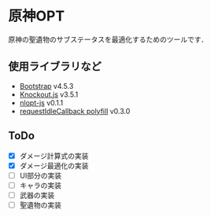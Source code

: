 # 原神OPT

原神の聖遺物のサブステータスを最適化するためのツールです．

## 使用ライブラリなど

+ [Bootstrap](https://getbootstrap.com/) v4.5.3
+ [Knockout.js](https://knockoutjs.com/) v3.5.1
+ [nlopt-js](https://github.com/BertrandBev/nlopt-js) v0.1.1
+ [requestIdleCallback polyfill](https://github.com/aFarkas/requestIdleCallback) v0.3.0


## ToDo

+ [x] ダメージ計算式の実装
+ [x] ダメージ最適化の実装
+ [ ] UI部分の実装
+ [ ] キャラの実装
+ [ ] 武器の実装
+ [ ] 聖遺物の実装
